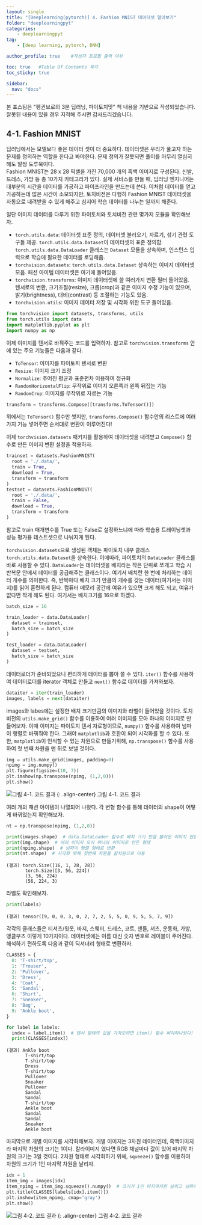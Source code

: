 ```yaml
---
layout: single
title: "[Deeplearning(pytorch)] 4. Fashion MNIST 데이터셋 알아보기"
folder: "deeplearningpyt"
categories:
    - deeplearningpyt
tag:
    - [deep learning, pytorch, DNN]

author_profile: true    #작성자 프로필 출력 여부

toc: true   #Table Of Contents 목차 
toc_sticky: true

sidebar:
  nav: "docs"
---
```


본 포스팅은 "펭귄브로의 3분 딥러닝, 파이토치맛" 책 내용을 기반으로 작성되었습니다.
잘못된 내용이 있을 경우 지적해 주시면 감사드리겠습니다.

## 4-1. Fashion MNIST
딥러닝에서는 모델보다 좋은 데이터 셋이 더 중요하다. 데이터셋은 우리가 풀고자 하는 문제를 정의하는 역할을 한다고 봐야한다. 문제 정의가 잘못되면 풀이를 아무리 열심히해도 말짱 도루묵이다.<br/>
Fashion MNIST는 28 x 28 픽셀을 가진 70,000 개의 흑백 이미지로 구성된다. 신발, 드레스, 가방 등 총 10가지 카테고리가 있다. 실제 서비스를 만들 때, 딥러닝 엔지니어는 대부분의 시간을 데이터를 가공하고 파이프라인을 만드는데 쓴다. 이처럼 데이터를 얻고 가공하는데 많은 시간이 소모되지만, 토치비전은 다행히 Fashion MNIST 데이터셋을 자동으로 내려받을 수 있게 해주고 심지어 학습 데이터를 나누는 일까지 해준다.<br/>

일단 이미지 데이터를 다루기 위한 파이토치와 토치비전 관련 몇가지 모듈을 확인해보자.<br/>
- `torch.utils.data`: 데이터셋 표준 정의, 데이터셋 불러오기, 자르기, 섞기 관련 도구들 제공. `torch.utils.data.Dataset`이 데이터셋의 표준 정의함. `torch.utils.data.DataLoader` 클래스는 `Dataset` 모듈을 상속하며, 인스턴스 입력으로 학습에 필요한 데이터를 로딩해줌.
- `torchvision.datasets`: `torch.utils.data.Dataset` 상속하는 이미지 데이터셋 모음. 패션 아이템 데이터셋은 여기에 들어있음.
- `torchvision.transforms`: 이미지 데이터셋에 쓸 여러가지 변환 필터 들어있음. 텐서로의 변환, 크기조절(resize), 크롭(crop)과 같은 이미지 수정 기능이 있으며, 밝기(brightness), 대비(contrast) 등 조절하는 기능도 있음.
- `torchvision.utils`: 이미지 데이터 저장 및 시각화 위한 도구 들어있음.

```python
from torchvision import datasets, transforms, utils
from torch.utils import data
import matplotlib.pyplot as plt
import numpy as np
```

이제 이미지를 텐서로 바꿔주는 코드를 입력하자. 참고로 `torchvision.transforms` 안에 있는 주요 기능들은 다음과 같다.
- `ToTensor`: 이미지를 파이토치 텐서로 변환
- `Resize`: 이미지 크기 조정
- `Normalize`: 주어진 평균과 표준편차 이용하여 정규화
- `RandomHorizontalFlip`: 무작위로 이미지 오른쪽과 왼쪽 뒤집는 기능
- `RandomCrop`: 이미지를 무작위로 자르는 기능

```python
transform = transforms.Compose([transforms.ToTensor()])
```

위에서는 `ToTensor()` 함수만 썻지만, `transforms.Compose()` 함수안의 리스트에 여러가지 기능 넣어주면 순서대로 변환이 이루어진다!

이제 `torchvision.datasets` 패키지를 활용하여 데이터셋을 내려받고 `Compose()` 함수로 만든 이미지 변환 설정을 적용하자.
```python
trainset = datasets.FashionMNIST(
  root = './.data/',
  train = True,
  download = True,
  transform = transform
)
testset = datasets.FashionMNIST(
  root = './.data/',
  train = False,
  download = True,
  transform = transform
)
```

참고로 train 매개변수를 True 또는 False로 설정하느냐에 따라 학습용 트레이닝셋과 성능 평가용 테스트셋으로 나눠지게 된다.<br/>

`torchvision.datasets`으로 생성된 객체는 파이토치 내부 클래스 `torch.utils.data.Dataset`을 상속한다. 이에따라, 파이토치의 `DataLoader` 클래스를 바로 사용할 수 있다. `DataLoader`는 데이터셋을 배치라는 작은 단위로 쪼개고 학습 시 반복문 안에서 데이터를 공급해주는 클래스이다. 여기서 배치란 한 번에 처리하는 데이터 개수를 의미한다. 즉, 반복마다 배치 크기 만큼의 개수를 갖는 데이터(여기서는 이미지)를 읽어 훈련하게 된다. 컴퓨터 메모리 공간에 여유가 있으면 크게 해도 되고, 여유가 없다면 작게 해도 된다. 여기서는 배치크기를 16으로 하겠다.
```python
batch_size = 16

train_loader = data.DataLoader(
  dataset = trainset,
  batch_size = batch_size
)

test_loader = data.DataLoader(
  dataset = testset,
  batch_size = batch_size
)
```

데이터로더가 준비되었으니 편리하게 데이터를 뽑아 쓸 수 있다. `iter()` 함수를 사용하여 데이터로더를 iterator 객체로 만들고 `next()` 함수로 데이터를 가져와보자.
```python
dataiter = iter(train_loader)
images, labels = next(dataiter)
```

images와 labes에는 설정한 배치 크기만큼의 이미지와 라벨이 들어있을 것이다. 토치비전의 `utils.make_grid()` 함수를 이용하여 여러 이미지를 모아 하나의 이미지로 만들어보자. 이때 이미지는 파이토치 텐서 자료형이므로, `numpy()` 함수를 사용하여 넘파이 행렬로 바꿔줘야 한다. 그래야 `matplotlib`과 호환이 되어 시각화를 할 수 있다. 또한, `matplotlib`이 인식할 수 있는 차원으로 만들기위해, `np.transpose()` 함수를 사용하여 첫 번째 차원을 맨 뒤로 보낼 것이다.
```python
img = utils.make_grid(images, padding=0)
npimg = img.numpy()
plt.figure(figsize=(10, 7))
plt.imshow(np.transpose(npimg, (1,2,0)))
plt.show()
```
![그림 4-1. 코드 결과](/assets/images/deeplearningpyt/4-1.png)
{: .align-center}
그림 4-1. 코드 결과

여러 개의 패션 아이템이 나열되어 나왔다. 각 변형 함수를 통해 데이터의 shape이 어떻게 바뀌었는지 확인해보자.
```python
nt = np.transpose(npimg, (1,2,0))

print(images.shape)  # data.DataLoader 함수로 배치 크기 만큼 불러온 이미지 원본
print(img.shape)  # 여러 이미지 모아 하나의 이미지로 만든 형태
print(npimg.shape)  # 넘파이 행렬 형태로 변환
print(nt.shape)  # 시각화 위해 첫번째 차원을 끝차원으로 이동
```
    (결과) torch.Size([16, 1, 28, 28])
           torch.Size([3, 56, 224])
           (3, 56, 224)
           (56, 224, 3)

라벨도 확인해보자.
```python
print(labels)
```
    (결과) tensor([9, 0, 0, 3, 0, 2, 7, 2, 5, 5, 0, 9, 5, 5, 7, 9])

각각의 클래스들은 티셔츠/윗옷, 바지, 스웨터, 드레스, 코트, 샌들, 셔츠, 운동화, 가방, 앵클부츠 이렇게 10가지이다. 데이터셋에는 이름 대신 숫자 번호로 레이블이 주어진다. 해석하기 편하도록 다음과 같이 딕셔너리 형태로 변환하자.
```python
CLASSES = {
  0: 'T-shirt/top',
  1: 'Trouser',
  2: 'Pullover',
  3: 'Dress',
  4: 'Coat',
  5: 'Sandal',
  6: 'Shirt',
  7: 'Sneaker',
  8: 'Bag',
  9: 'Ankle boot',
}

for label in labels:
  index = label.item()  # 텐서 형태의 값을 가져오려면 item() 함수 써야하나보다!
  print(CLASSES[index])
```
    (결과) Ankle boot
           T-shirt/top
           T-shirt/top
           Dress
           T-shirt/top
           Pullover
           Sneaker
           Pullover
           Sandal
           Sandal
           T-shirt/top
           Ankle boot
           Sandal
           Sandal
           Sneaker
           Ankle boot

마지막으로 개별 이미지를 시각화해보자. 개별 이미지는 3차원 데이터인데, 흑백이미지라 마지막 차원의 크기는 1이다. 칼라이미지 였다면 RGB 채널마다 값이 있어 마지막 차원의 크기는 3일 것이다. 2차원 형태로 시각화하기 위해, `squeeze()` 함수를 이용하여 차원의 크기가 1인 마지막 차원을 날리자.
```python
idx = 1
item_img = images[idx]
item_npimg = item_img.squeeze().numpy()  # 크기가 1인 마지막차원 날리고 넘파이 형태로 변환
plt.title(CLASSES[labels[idx].item()])
plt.imshow(item_npimg, cmap='gray')
plt.show()
```
![그림 4-2. 코드 결과](/assets/images/deeplearningpyt/4-2.png)
{: .align-center}
그림 4-2. 코드 결과
